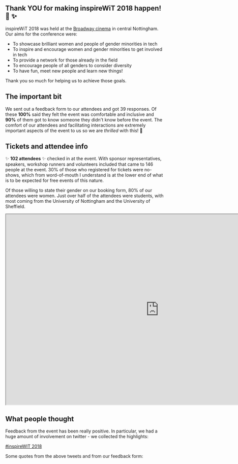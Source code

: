 ## Thank YOU for making inspireWiT 2018 happen! :sparkling_heart: :sparkles:

inspireWiT 2018 was held at the [Broadway cinema](http://www.broadway.org.uk/) in central Nottingham. Our aims for the conference were:

- To showcase brilliant women and people of gender minorities in tech
- To inspire and encourage women and gender minorities to get involved in tech
- To provide a network for those already in the field
- To encourage people of all genders to consider diversity
- To have fun, meet new people and learn new things!

Thank you so much for helping us to achieve those goals.

## The important bit

We sent out a feedback form to our attendees and got 39 responses. Of these **100%** said they felt the event was comfortable and inclusive and **90%** of them got to know someone they didn't know before the event. The comfort of our attendees and facilitating interactions are extremely important aspects of the event to us so we are _thrilled_ with this! :purple_heart:

## Tickets and attendee info

:sparkles: **102 attendees** :sparkles: checked in at the event. With sponsor representatives, speakers, workshop runners and volunteers included that came to 146 people at the event. 30% of those who registered for tickets were no-shows, which from word-of-mouth I understand is at the lower end of what is to be expected for free events of this nature.

Of those willing to state their gender on our booking form, 80% of our attendees were women. Just over half of the attendees were students, with most coming from the University of Nottingham and the University of Sheffield.

<iframe style="width: 960px; height: 600px" src="https://docs.google.com/spreadsheets/d/e/2PACX-1vTVt0YE87fXQkQJg5_sL2qk87_1xPSvM5VeImlDotsfsz5Apd714OaLihEkYDV-h9LBD7dxdDi81zhA/pubhtml?widget=true&amp;headers=false"></iframe>

## What people thought

Feedback from the event has been really positive. In particular, we had a huge amount of involvement on twitter - we collected the highlights:
<div style=".timeline .stream { height: 600px !important;}
ol.h-feed {height:600px !important;}">
<a class="twitter-moment" href="https://twitter.com/i/moments/982925267114053633?ref_src=twsrc%5Etfw">#inspireWIT 2018</a> <script async src="https://platform.twitter.com/widgets.js" charset="utf-8"></script>
</div>

Some quotes from the above tweets and from our feedback form:

> 

